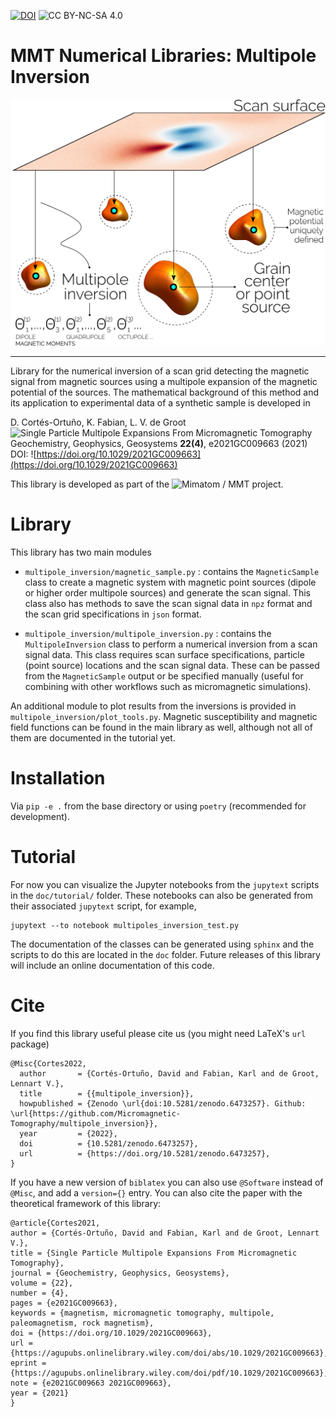 [![DOI](https://zenodo.org/badge/DOI/10.5281/zenodo.6473257.svg)](https://doi.org/10.5281/zenodo.6473257)
![CC BY-NC-SA 4.0][cc-by-nc-sa-shield]

[cc-by-nc-sa-shield]: https://img.shields.io/badge/License-CC%20BY--NC--SA%204.0-lightgrey.svg

# MMT Numerical Libraries: Multipole Inversion

![](doc/images/multipoles.png)

---

Library for the numerical inversion of a scan grid detecting the magnetic
signal from magnetic sources using a multipole expansion of the magnetic
potential of the sources. The mathematical background of this method and its
application to experimental data of a synthetic sample is developed in

D. Cortés-Ortuño, K. Fabian, L. V. de Groot
![Single Particle Multipole Expansions From Micromagnetic Tomography](https://agupubs.onlinelibrary.wiley.com/doi/abs/10.1029/2021GC009663)
Geochemistry, Geophysics, Geosystems **22(4)**, e2021GC009663 (2021)
DOI: ![https://doi.org/10.1029/2021GC009663](https://doi.org/10.1029/2021GC009663)

This library is developed as part of the ![Mimatom / MMT](https://mimatom.org/)
project.

# Library

This library has two main modules

- `multipole_inversion/magnetic_sample.py` : contains the `MagneticSample`
  class to create a magnetic system with magnetic point sources (dipole or
  higher order multipole sources) and generate the scan signal. This class also
  has methods to save the scan signal data in `npz` format and the scan grid
  specifications in `json` format.

- `multipole_inversion/multipole_inversion.py` : contains the
  `MultipoleInversion` class to perform a numerical inversion from a scan
  signal data. This class requires scan surface specifications, particle (point
  source) locations and the scan signal data. These can be passed from the
  `MagneticSample` output or be specified manually (useful for combining with
  other workflows such as micromagnetic simulations).

An additional module to plot results from the inversions is provided in
`multipole_inversion/plot_tools.py`. Magnetic susceptibility and magnetic field
functions can be found in the main library as well, although not all of them
are documented in the tutorial yet.

# Installation

Via `pip -e .` from the base directory or using `poetry` (recommended for
development).

# Tutorial

For now you can visualize the Jupyter notebooks from the `jupytext` scripts in
the `doc/tutorial/` folder. These notebooks can also be generated from their associated `jupytext` script, for example,

```
jupytext --to notebook multipoles_inversion_test.py 
```

The documentation of the classes can be generated using `sphinx` and the
scripts to do this are located in the `doc` folder. Future releases of this
library will include an online documentation of this code.

# Cite

If you find this library useful please cite us (you might need LaTeX's
`url` package)

    @Misc{Cortes2022,
      author       = {Cortés-Ortuño, David and Fabian, Karl and de Groot, Lennart V.},
      title        = {{multipole_inversion}},
      howpublished = {Zenodo \url{doi:10.5281/zenodo.6473257}. Github: \url{https://github.com/Micromagnetic-Tomography/multipole_inversion}},
      year         = {2022},
      doi          = {10.5281/zenodo.6473257},
      url          = {https://doi.org/10.5281/zenodo.6473257},
    }

If you have a new version of `biblatex` you can also use `@Software` instead of 
`@Misc`, and add a `version={}` entry. You can also cite the paper with the
theoretical framework of this library:


    @article{Cortes2021,
    author = {Cortés-Ortuño, David and Fabian, Karl and de Groot, Lennart V.},
    title = {Single Particle Multipole Expansions From Micromagnetic Tomography},
    journal = {Geochemistry, Geophysics, Geosystems},
    volume = {22},
    number = {4},
    pages = {e2021GC009663},
    keywords = {magnetism, micromagnetic tomography, multipole, paleomagnetism, rock magnetism},
    doi = {https://doi.org/10.1029/2021GC009663},
    url = {https://agupubs.onlinelibrary.wiley.com/doi/abs/10.1029/2021GC009663},
    eprint = {https://agupubs.onlinelibrary.wiley.com/doi/pdf/10.1029/2021GC009663},
    note = {e2021GC009663 2021GC009663},
    year = {2021}
    }

